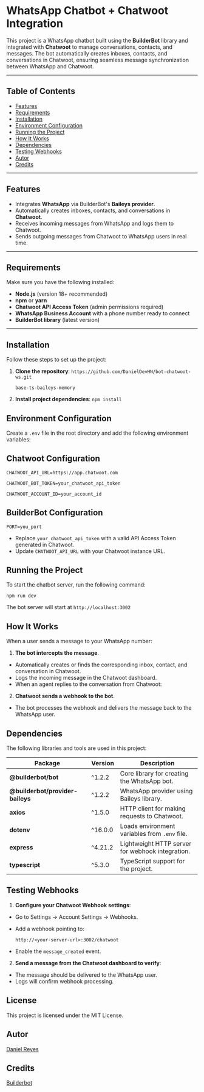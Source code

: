 # WhatsApp Chatbot + Chatwoot Integration

This project is a WhatsApp chatbot built using the **BuilderBot** library and integrated with **Chatwoot** to manage conversations, contacts, and messages. The bot automatically creates inboxes, contacts, and conversations in Chatwoot, ensuring seamless message synchronization between WhatsApp and Chatwoot.

---

## **Table of Contents**

- [Features](#features)
- [Requirements](#requirements)
- [Installation](#installation)
- [Environment Configuration](#environment-configuration)
- [Running the Project](#running-the-project)
- [How It Works](#how-it-works)
- [Dependencies](#dependencies)
- [Testing Webhooks](#testing-webhooks)
- [Autor](#autor)
- [Credits](#credits)

---

## **Features**

- Integrates **WhatsApp** via BuilderBot's **Baileys provider**.
- Automatically creates inboxes, contacts, and conversations in **Chatwoot**.
- Receives incoming messages from WhatsApp and logs them to Chatwoot.
- Sends outgoing messages from Chatwoot to WhatsApp users in real time.

---

## **Requirements**

Make sure you have the following installed:

- **Node.js** (version 18+ recommended)
- **npm** or **yarn**
- **Chatwoot API Access Token** (admin permissions required)
- **WhatsApp Business Account** with a phone number ready to connect
- **BuilderBot library** (latest version)

---

## **Installation**

Follow these steps to set up the project:

1. **Clone the repository**:
   ```https://github.com/DanielDevHN/bot-chatwoot-ws.git```

   ```base-ts-baileys-memory```

2. **Install project dependencies**:
   ```npm install```


## **Environment Configuration**

Create a ```.env``` file in the root directory and add the following environment variables:

## Chatwoot Configuration
```CHATWOOT_API_URL=https://app.chatwoot.com```

```CHATWOOT_BOT_TOKEN=your_chatwoot_api_token```

```CHATWOOT_ACCOUNT_ID=your_account_id```               

## BuilderBot Configuration
```PORT=you_port```                                      

- Replace ```your_chatwoot_api_token``` with a valid API Access Token generated in Chatwoot.
- Update ```CHATWOOT_API_URL``` with your Chatwoot instance URL.

## Running the Project

To start the chatbot server, run the following command:

```npm run dev```

The bot server will start at ```http://localhost:3002```

## How It Works

When a user sends a message to your WhatsApp number:

1. **The bot intercepts the message**.
- Automatically creates or finds the corresponding inbox, contact, and conversation in Chatwoot.
- Logs the incoming message in the Chatwoot dashboard.
- When an agent replies to the conversation from Chatwoot:

2. **Chatwoot sends a webhook to the bot**.
- The bot processes the webhook and delivers the message back to the WhatsApp user.

## Dependencies

The following libraries and tools are used in this project:

| **Package**                         | **Version** | **Description**                                     |
|-------------------------------------|-------------|----------------------------------------------------|
| **@builderbot/bot**                 | ^1.2.2      | Core library for creating the WhatsApp bot.        |
| **@builderbot/provider-baileys**    | ^1.2.2      | WhatsApp provider using Baileys library.           |
| **axios**                           | ^1.5.0      | HTTP client for making requests to Chatwoot.       |
| **dotenv**                          | ^16.0.0     | Loads environment variables from `.env` file.      |
| **express**                         | ^4.21.2     | Lightweight HTTP server for webhook integration.   |
| **typescript**                      | ^5.3.0      | TypeScript support for the project.                |


## Testing Webhooks

1. **Configure your Chatwoot Webhook settings**:

- Go to Settings → Account Settings → Webhooks.
- Add a webhook pointing to:

    ```http://<your-server-url>:3002/chatwoot```

- Enable the ```message_created``` event.

2. **Send a message from the Chatwoot dashboard to verify**:

- The message should be delivered to the WhatsApp user.
- Logs will confirm webhook processing.

## License

This project is licensed under the MIT License.

## Autor

[Daniel Reyes](mailto:dangrereyes@gmail.com)

## Credits

[Builderbot](https://www.builderbot.app/)